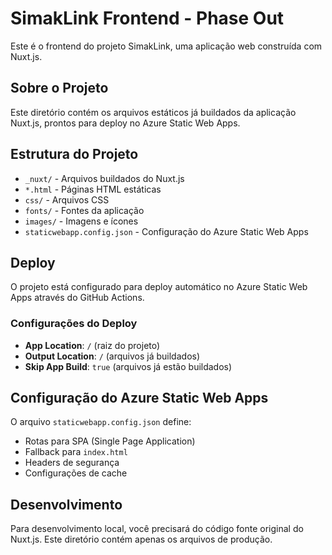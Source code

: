 # SimakLink Frontend - Phase Out

Este é o frontend do projeto SimakLink, uma aplicação web construída com Nuxt.js.

## Sobre o Projeto

Este diretório contém os arquivos estáticos já buildados da aplicação Nuxt.js, prontos para deploy no Azure Static Web Apps.

## Estrutura do Projeto

- `_nuxt/` - Arquivos buildados do Nuxt.js
- `*.html` - Páginas HTML estáticas
- `css/` - Arquivos CSS
- `fonts/` - Fontes da aplicação
- `images/` - Imagens e ícones
- `staticwebapp.config.json` - Configuração do Azure Static Web Apps

## Deploy

O projeto está configurado para deploy automático no Azure Static Web Apps através do GitHub Actions.

### Configurações do Deploy

- **App Location**: `/` (raiz do projeto)
- **Output Location**: `/` (arquivos já buildados)
- **Skip App Build**: `true` (arquivos já estão buildados)

## Configuração do Azure Static Web Apps

O arquivo `staticwebapp.config.json` define:
- Rotas para SPA (Single Page Application)
- Fallback para `index.html`
- Headers de segurança
- Configurações de cache

## Desenvolvimento

Para desenvolvimento local, você precisará do código fonte original do Nuxt.js. Este diretório contém apenas os arquivos de produção.
